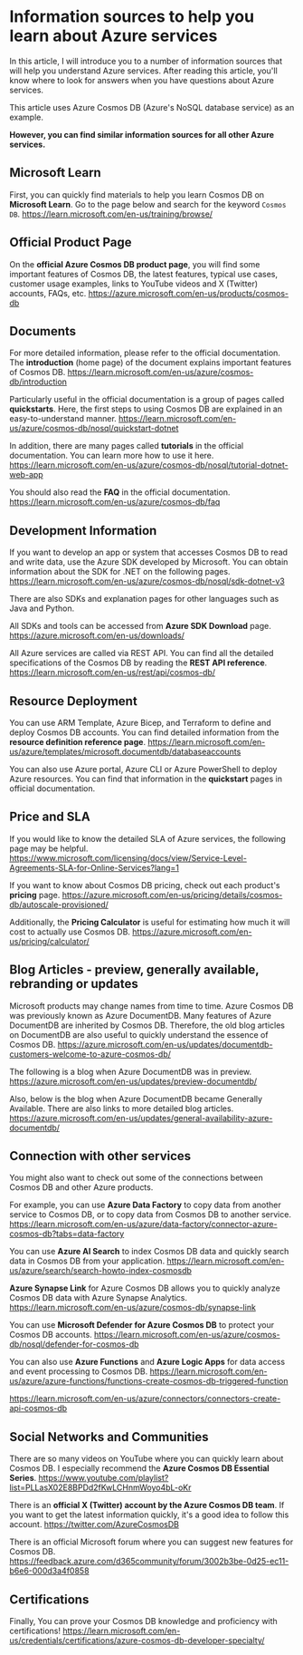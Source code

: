 # Information sources to help you learn about Azure services

In this article, I will introduce you to a number of information sources that will help you understand Azure services. After reading this article, you'll know where to look for answers when you have questions about Azure services.

This article uses Azure Cosmos DB (Azure's NoSQL database service) as an example. 

**However, you can find similar information sources for all other Azure services.**

## Microsoft Learn

First, you can quickly find materials to help you learn Cosmos DB on **Microsoft Learn**. Go to the page below and search for the keyword `Cosmos DB`.
https://learn.microsoft.com/en-us/training/browse/

## Official Product Page

On the **official Azure Cosmos DB product page**, you will find some important features of Cosmos DB, the latest features, typical use cases, customer usage examples, links to YouTube videos and X (Twitter) accounts, FAQs, etc.
https://azure.microsoft.com/en-us/products/cosmos-db

## Documents

For more detailed information, please refer to the official documentation. The **introduction** (home page) of the document explains important features of Cosmos DB.
https://learn.microsoft.com/en-us/azure/cosmos-db/introduction

Particularly useful in the official documentation is a group of pages called **quickstarts**. Here, the first steps to using Cosmos DB are explained in an easy-to-understand manner.
https://learn.microsoft.com/en-us/azure/cosmos-db/nosql/quickstart-dotnet

In addition, there are many pages called **tutorials** in the official documentation. You can learn more how to use it here.
https://learn.microsoft.com/en-us/azure/cosmos-db/nosql/tutorial-dotnet-web-app

You should also read the **FAQ** in the official documentation.
https://learn.microsoft.com/en-us/azure/cosmos-db/faq

## Development Information

If you want to develop an app or system that accesses Cosmos DB to read and write data, use the Azure SDK developed by Microsoft. 
You can obtain information about the SDK for .NET on the following pages. 
https://learn.microsoft.com/en-us/azure/cosmos-db/nosql/sdk-dotnet-v3

There are also SDKs and explanation pages for other languages such as Java and Python.

All SDKs and tools can be accessed from **Azure SDK Download** page.
https://azure.microsoft.com/en-us/downloads/

All Azure services are called via REST API. 
You can find all the detailed specifications of the Cosmos DB by reading the **REST API reference**.
https://learn.microsoft.com/en-us/rest/api/cosmos-db/

## Resource Deployment

You can use ARM Template, Azure Bicep, and Terraform to define and deploy Cosmos DB accounts.
You can find detailed information from the **resource definition reference page**.
https://learn.microsoft.com/en-us/azure/templates/microsoft.documentdb/databaseaccounts

You can also use Azure portal, Azure CLI or Azure PowerShell to deploy Azure resources.
You can find that information in the **quickstart** pages in official documentation.

## Price and SLA

If you would like to know the detailed SLA of Azure services, the following page may be helpful.
https://www.microsoft.com/licensing/docs/view/Service-Level-Agreements-SLA-for-Online-Services?lang=1

If you want to know about Cosmos DB pricing, check out each product's **pricing** page.
https://azure.microsoft.com/en-us/pricing/details/cosmos-db/autoscale-provisioned/

Additionally, the **Pricing Calculator** is useful for estimating how much it will cost to actually use Cosmos DB.
https://azure.microsoft.com/en-us/pricing/calculator/

## Blog Articles - preview, generally available, rebranding or updates

Microsoft products may change names from time to time. Azure Cosmos DB was previously known as Azure DocumentDB. Many features of Azure DocumentDB are inherited by Cosmos DB. Therefore, the old blog articles on DocumentDB are also useful to quickly understand the essence of Cosmos DB.
https://azure.microsoft.com/en-us/updates/documentdb-customers-welcome-to-azure-cosmos-db/

The following is a blog when Azure DocumentDB was in preview.
https://azure.microsoft.com/en-us/updates/preview-documentdb/

Also, below is the blog when Azure DocumentDB became Generally Available. There are also links to more detailed blog articles.
https://azure.microsoft.com/en-us/updates/general-availability-azure-documentdb/

## Connection with other services

You might also want to check out some of the connections between Cosmos DB and other Azure products. 

For example, you can use **Azure Data Factory** to copy data from another service to Cosmos DB, or to copy data from Cosmos DB to another service.
https://learn.microsoft.com/en-us/azure/data-factory/connector-azure-cosmos-db?tabs=data-factory

You can use **Azure AI Search** to index Cosmos DB data and quickly search data in Cosmos DB from your application.
https://learn.microsoft.com/en-us/azure/search/search-howto-index-cosmosdb

**Azure Synapse Link** for Azure Cosmos DB allows you to quickly analyze Cosmos DB data with Azure Synapse Analytics.
https://learn.microsoft.com/en-us/azure/cosmos-db/synapse-link

You can use **Microsoft Defender for Azure Cosmos DB** to protect your Cosmos DB accounts.
https://learn.microsoft.com/en-us/azure/cosmos-db/nosql/defender-for-cosmos-db

You can also use **Azure Functions** and **Azure Logic Apps** for data access and event processing to Cosmos DB.
https://learn.microsoft.com/en-us/azure/azure-functions/functions-create-cosmos-db-triggered-function

https://learn.microsoft.com/en-us/azure/connectors/connectors-create-api-cosmos-db

## Social Networks and Communities

There are so many videos on YouTube where you can quickly learn about Cosmos DB. 
I especially recommend the **Azure Cosmos DB Essential Series**.
https://www.youtube.com/playlist?list=PLLasX02E8BPDd2fKwLCHnmWoyo4bL-oKr

There is an **official X (Twitter) account by the Azure Cosmos DB team**. If you want to get the latest information quickly, it's a good idea to follow this account.
https://twitter.com/AzureCosmosDB

There is an official Microsoft forum where you can suggest new features for Cosmos DB.
https://feedback.azure.com/d365community/forum/3002b3be-0d25-ec11-b6e6-000d3a4f0858

## Certifications

Finally, You can prove your Cosmos DB knowledge and proficiency with certifications!
https://learn.microsoft.com/en-us/credentials/certifications/azure-cosmos-db-developer-specialty/
